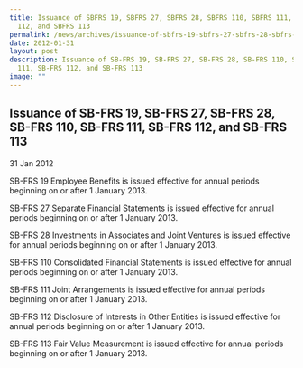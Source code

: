 ```yaml
---
title: Issuance of SBFRS 19, SBFRS 27, SBFRS 28, SBFRS 110, SBFRS 111, SBFRS
  112, and SBFRS 113
permalink: /news/archives/issuance-of-sbfrs-19-sbfrs-27-sbfrs-28-sbfrs-110-sbfrs-111-sbfrs-112-and-sbfrs-113/
date: 2012-01-31
layout: post
description: Issuance of SB-FRS 19, SB-FRS 27, SB-FRS 28, SB-FRS 110, SB-FRS
  111, SB-FRS 112, and SB-FRS 113
image: ""
---
```

Issuance of SB-FRS 19, SB-FRS 27, SB-FRS 28, SB-FRS 110, SB-FRS 111, SB-FRS 112, and SB-FRS 113
-----------------------------------------------------------------------------------------------

31 Jan 2012

SB-FRS 19 Employee Benefits is issued effective for annual periods beginning on or after 1 January 2013.  
  
SB-FRS 27 Separate Financial Statements is issued effective for annual periods beginning on or after 1 January 2013.  
  
SB-FRS 28 Investments in Associates and Joint Ventures is issued effective for annual periods beginning on or after 1 January 2013.  
  
SB-FRS 110 Consolidated Financial Statements is issued effective for annual periods beginning on or after 1 January 2013.  
  
SB-FRS 111 Joint Arrangements is issued effective for annual periods beginning on or after 1 January 2013.  
  
SB-FRS 112 Disclosure of Interests in Other Entities is issued effective for annual periods beginning on or after 1 January 2013.  
  
SB-FRS 113 Fair Value Measurement is issued effective for annual periods beginning on or after 1 January 2013.